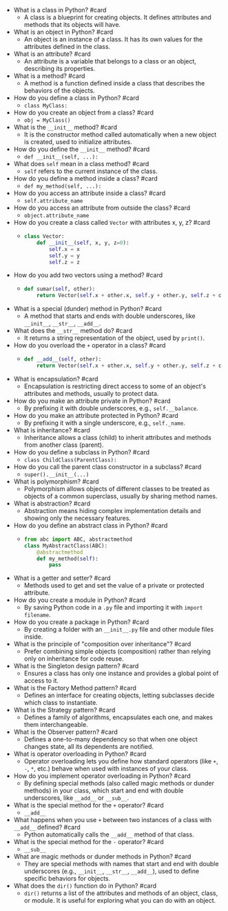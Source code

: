 - What is a class in Python? #card
	- A class is a blueprint for creating objects. It defines attributes and methods that its objects will have.
- What is an object in Python? #card
	- An object is an instance of a class. It has its own values for the attributes defined in the class.
- What is an attribute? #card
	- An attribute is a variable that belongs to a class or an object, describing its properties.
- What is a method? #card
	- A method is a function defined inside a class that describes the behaviors of the objects.
- How do you define a class in Python? #card
	- `class MyClass:`
- How do you create an object from a class? #card
	- `obj = MyClass()`
- What is the `__init__` method? #card
	- It is the constructor method called automatically when a new object is created, used to initialize attributes.
- How do you define the `__init__` method? #card
	- `def __init__(self, ...):`
- What does `self` mean in a class method? #card
	- `self` refers to the current instance of the class.
- How do you define a method inside a class? #card
	- `def my_method(self, ...):`
- How do you access an attribute inside a class? #card
	- `self.attribute_name`
- How do you access an attribute from outside the class? #card
	- `object.attribute_name`
- How do you create a class called `Vector` with attributes x, y, z? #card
	- ```python
	  class Vector:
	      def __init__(self, x, y, z=0):
	          self.x = x
	          self.y = y
	          self.z = z
	  ```
- How do you add two vectors using a method? #card
	- ```python
	  def sumar(self, other):
	      return Vector(self.x + other.x, self.y + other.y, self.z + other.z)
	  ```
- What is a special (dunder) method in Python? #card
	- A method that starts and ends with double underscores, like `__init__`, `__str__`, `__add__`.
- What does the `__str__` method do? #card
	- It returns a string representation of the object, used by `print()`.
- How do you overload the `+` operator in a class? #card
	- ```python
	  def __add__(self, other):
	      return Vector(self.x + other.x, self.y + other.y, self.z + other.z)
	  ```
- What is encapsulation? #card
	- Encapsulation is restricting direct access to some of an object's attributes and methods, usually to protect data.
- How do you make an attribute private in Python? #card
	- By prefixing it with double underscores, e.g., `self.__balance`.
- How do you make an attribute protected in Python? #card
	- By prefixing it with a single underscore, e.g., `self._name`.
- What is inheritance? #card
	- Inheritance allows a class (child) to inherit attributes and methods from another class (parent).
- How do you define a subclass in Python? #card
	- `class ChildClass(ParentClass):`
- How do you call the parent class constructor in a subclass? #card
	- `super().__init__(...)`
- What is polymorphism? #card
	- Polymorphism allows objects of different classes to be treated as objects of a common superclass, usually by sharing method names.
- What is abstraction? #card
	- Abstraction means hiding complex implementation details and showing only the necessary features.
- How do you define an abstract class in Python? #card
	- ```python
	  from abc import ABC, abstractmethod
	  class MyAbstractClass(ABC):
	      @abstractmethod
	      def my_method(self):
	          pass
	  ```
- What is a getter and setter? #card
	- Methods used to get and set the value of a private or protected attribute.
- How do you create a module in Python? #card
	- By saving Python code in a `.py` file and importing it with `import filename`.
- How do you create a package in Python? #card
	- By creating a folder with an `__init__.py` file and other module files inside.
- What is the principle of "composition over inheritance"? #card
	- Prefer combining simple objects (composition) rather than relying only on inheritance for code reuse.
- What is the Singleton design pattern? #card
	- Ensures a class has only one instance and provides a global point of access to it.
- What is the Factory Method pattern? #card
	- Defines an interface for creating objects, letting subclasses decide which class to instantiate.
- What is the Strategy pattern? #card
	- Defines a family of algorithms, encapsulates each one, and makes them interchangeable.
- What is the Observer pattern? #card
	- Defines a one-to-many dependency so that when one object changes state, all its dependents are notified.
- What is operator overloading in Python? #card
	- Operator overloading lets you define how standard operators (like `+`, `-`, `*`, etc.) behave when used with instances of your class.
- How do you implement operator overloading in Python? #card
	- By defining special methods (also called magic methods or dunder methods) in your class, which start and end with double underscores, like `__add__` or `__sub__`.
- What is the special method for the `+` operator? #card
	- `__add__`
- What happens when you use `+` between two instances of a class with `__add__` defined? #card
	- Python automatically calls the `__add__` method of that class.
- What is the special method for the `-` operator? #card
	- `__sub__`
- What are magic methods or dunder methods in Python? #card
	- They are special methods with names that start and end with double underscores (e.g., `__init__`, `__str__`, `__add__`), used to define specific behaviors for objects.
- What does the `dir()` function do in Python? #card
	- `dir()` returns a list of the attributes and methods of an object, class, or module. It is useful for exploring what you can do with an object.